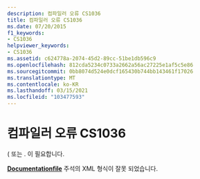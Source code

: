 ```yaml
---
description: 컴파일러 오류 CS1036
title: 컴파일러 오류 CS1036
ms.date: 07/20/2015
f1_keywords:
- CS1036
helpviewer_keywords:
- CS1036
ms.assetid: c624778a-2074-45d2-89cc-51be1db596c9
ms.openlocfilehash: 812cda5234c0733a2662a56ac27225e1af5c5e86
ms.sourcegitcommit: 0bb8074d524e0dcf165430b744bb143461f17026
ms.translationtype: MT
ms.contentlocale: ko-KR
ms.lasthandoff: 03/15/2021
ms.locfileid: "103477593"
---
```

# <a name="compiler-error-cs1036"></a>컴파일러 오류 CS1036

( 또는 . 이 필요합니다.  
  
 [**Documentationfile**](../language-reference/compiler-options/output.md#documentationfile) 주석의 XML 형식이 잘못 되었습니다.
